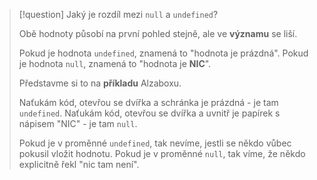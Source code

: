 >[!question] Jaký je rozdíl mezi `null` a `undefined`?
>
>Obě hodnoty působí na první pohled stejně, ale ve **významu** se liší.
>
>Pokud je hodnota `undefined`, znamená to "hodnota je prázdná".
>Pokud je hodnota `null`, znamená to "hodnota je **NIC**".
>
>Představme si to na **příkladu** Alzaboxu.
>
>Naťukám kód, otevřou se dvířka a schránka je prázdná - je tam `undefined`.
>Naťukám kód, otevřou se dvířka a uvnitř je papírek s nápisem "NIC" - je tam `null`.
>
>Pokud je v proměnné `undefined`, tak nevíme, jestli se někdo vůbec pokusil vložit hodnotu.
>Pokud je v proměnné `null`, tak víme, že někdo explicitně řekl "nic tam není".
